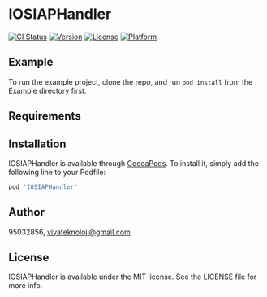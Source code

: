 # IOSIAPHandler

[![CI Status](https://img.shields.io/travis/95032856/IOSIAPHandler.svg?style=flat)](https://travis-ci.org/95032856/IOSIAPHandler)
[![Version](https://img.shields.io/cocoapods/v/IOSIAPHandler.svg?style=flat)](https://cocoapods.org/pods/IOSIAPHandler)
[![License](https://img.shields.io/cocoapods/l/IOSIAPHandler.svg?style=flat)](https://cocoapods.org/pods/IOSIAPHandler)
[![Platform](https://img.shields.io/cocoapods/p/IOSIAPHandler.svg?style=flat)](https://cocoapods.org/pods/IOSIAPHandler)

## Example

To run the example project, clone the repo, and run `pod install` from the Example directory first.

## Requirements

## Installation

IOSIAPHandler is available through [CocoaPods](https://cocoapods.org). To install
it, simply add the following line to your Podfile:

```ruby
pod 'IOSIAPHandler'
```

## Author

95032856, viyateknoloji@gmail.com

## License

IOSIAPHandler is available under the MIT license. See the LICENSE file for more info.
